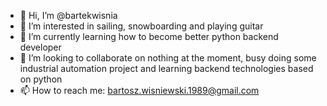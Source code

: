 - 👋 Hi, I’m @bartekwisnia
- 👀 I’m interested in sailing, snowboarding and playing guitar
- 🌱 I’m currently learning how to become better python backend developer
- 💞️ I’m looking to collaborate on nothing at the moment, busy doing some industrial automation project and learning backend technologies based on python
- 📫 How to reach me: bartosz.wisniewski.1989@gmail.com

<!---
bartekwisnia/bartekwisnia is a ✨ special ✨ repository because its `README.md` (this file) appears on your GitHub profile.
You can click the Preview link to take a look at your changes.
--->
